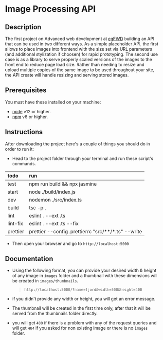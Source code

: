 # Image Processing API

## Description

The first project on Advanced web development at [egFWD](https://egfwd.com/) 
building an API that can be used in two different ways. As a simple placeholder API, the first allows to place images into frontend with the size set via URL parameters (and additional stylization if choosen) for rapid prototyping. The second use case is as a library to serve properly scaled versions of the images to the front end to reduce page load size. Rather than needing to resize and upload multiple copies of the same image to be used throughout your site, the API create will handle resizing and serving stored images.

## Prerequisites

You must have these installed on your machine:

- [node](https://nodejs.org/en/download/) v12 or higher.
- [npm](https://docs.npmjs.com/downloading-and-installing-node-js-and-npm) v6 or higher.

## Instructions

After downloading the project here's a couple of things you should do in order to run it:

- Head to the project folder through your terminal and run these script's commands.

| todo | run | 
| :--- | :---- | 
| test | npm run build && npx jasmine | 
| start| node ./build/index.js |
| dev | nodemon ./src/index.ts |
| build| tsc -p . |
| lint| eslint . --ext .ts |
| lint-fix| eslint . --ext .ts --fix |
| prettier| prettier --config .prettierrc \"src/**/*.ts\" --write |

- Then open your browser and go to `http://localhost:5000`

## Documentation

- Using the following format, you can provide your desired width & height of any image in `images` folder
  and a thumbnail with these dimensions will be created in `images/thumbnails`.
  > `http://localhost:5000/?name=fjord&width=500&height=400`
- if you didn't provide any width or height, you will get an error message.

- The thumbnail will be created in the first time only, after that it will be served from the thumbnails folder directly.

- you will get `400` if there is a problem with any of the request queries and will get `404` if you asked for non existing image or there is no `images` folder.

